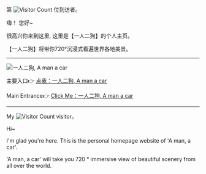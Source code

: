 第 ![Visitor Count](https://profile-counter.glitch.me/Christmas/count.svg) 位到访者。

嗨！ 您好~

很高兴你来到这里, 这里是【一人二狗】的个人主页。

【一人二狗】将带你720°沉浸式看遍世界各地美景。


---

![一人二狗, A man a car](https://upload-images.jianshu.io/upload_images/2471034-48292e62fadab811.jpg)

主要入口👉 [点我：一人二狗, A man a car](https://www.kuleiman.com/159025/index.html) 

Main Entrance👉 [Click Me：一人二狗, A man a car](https://www.kuleiman.com/159025/index.html) 

---

My ![Visitor Count](https://profile-counter.glitch.me/Christmas/count.svg) visitor。

Hi~

I'm glad you're here. This is the personal homepage website of 'A man, a car'.

'A man, a car' will take you 720 ° immersive view of beautiful scenery from all over the world.
